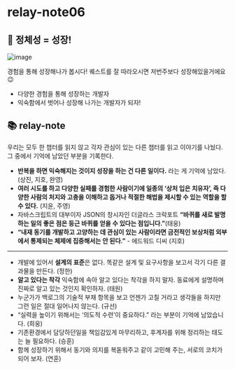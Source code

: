# relay-note06
## 🤔 정체성 = 성장!
![image](https://github.com/user-attachments/assets/7df2da1e-ac68-4f1a-8f6b-8753f05eee14)

경험을 통해 성장해나가 봅시다! 퀘스트를 잘 따라오시면 저번주보다 성장해있을거에요😉

- 다양한 경험을 통해 성장하는 개발자
- 익숙함에서 벗어나 성장해 나가는 개발자가 되자!

## 📚 relay-note

우리는 모두 한 챕터를 읽지 않고 각자 관심이 있는 다른 챕터를 읽고 이야기를 나눴다. 그 중에서 기억에 남았던 부분을 기록한다.

- **반복을 하면 익숙해지는 것이지 성장을 하는 건 다른 일이다.** 라는 게 기억에 남았다. (상진, 지호, 완영)
- **여러 시도를 하고 다양한 실패를 경험한 사람이기에 일종의 ‘상처 입은 치유자’, 즉 다양한 사람의 처지와 고충을 이해하고 돕거나 적절한 해법을 제시할 수 있는 역할을 할 수 있다.** (지윤, 주영)
- 자바스크립트의 대부이자 JSON의 창시자인 더글라스 크락포트
**“바퀴를 새로 발명하는 일의 좋은 점은 둥근 바퀴를 얻을 수 있다는 점입니다.”**(태웅)
- **“내재 동기를 개발하고 고양하는 데 관심이 있는 사람이라면 금전적인 보상처럼 외부에서 통제되는 체제에 집중해서는 안 된다.”** - 에드워드 디씨 (지호)

---

- 개발에 있어서 **설계의 표준**은 없다. 똑같은 설계 및 요구사항을 보고서 각기 다른 결과물을 만든다. (정한)  
- **알고 있다는 착각** 익숙함에 속아 알고 있다는 착각을 하지 말자. 동료에게 설명하며 진짜로 알고 있는 것인지 확인하자. (태원)  
- 누군가가 백로그의 기술적 부채 항목을 보고 언젠가 고칠 거라고 생각들을 하지만 그런 일은 절대 일어나지 않는다. (규선)
- “실력을 높이기 위해서는 ‘의도적 수련’이 중요하다.” 라는 부분이 기억에 남았습니다. (희웅)
- 기존환경에서 담당하던일을 책임감있게 마무리하고, 후계자를 위해 정리하는 태도는 늘 필요하다. (승훈)  
- 함께 성장하기 위해서 동기와 의지를 복돋워주고 같이 고민해 주는, 서로의 코치가 되어 보자. (연훈)

<br>
